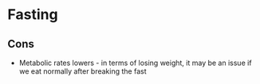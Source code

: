 # Fasting

## Cons

- Metabolic rates lowers - in terms of losing weight, it may be an issue if we eat normally after breaking the fast
